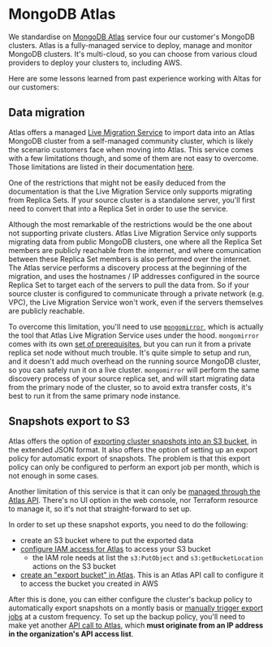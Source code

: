 # MongoDB Atlas

We standardise on [MongoDB Atlas](https://www.mongodb.com/atlas) service four our customer's MongoDB clusters. Atlas is a fully-managed service to deploy, manage and monitor MongoDB clusters. It's multi-cloud, so you can choose from various cloud providers to deploy your clusters to, including AWS.

Here are some lessons learned from past experience working with Altas for our customers:

## Data migration

Atlas offers a managed [Live Migration Service](https://www.mongodb.com/cloud/atlas/migrate) to import data into an Atlas MongoDB cluster from a self-managed community cluster, which is likely the scenario customers face when moving into Atlas. This service comes with a few limitations though, and some of them are not easy to overcome. Those limitations are listed in their documentation [here](https://docs.atlas.mongodb.com/import/live-import/#restrictions).

One of the restrictions that might not be easily deduced from the documentation is that the Live Migration Service only supports migrating from Replica Sets. If your source cluster is a standalone server, you'll first need to convert that into a Replica Set in order to use the service.

Although the most remarkable of the restrictions would be the one about not supporting private clusters. Atlas Live Migration Service only supports migrating data from public MongoDB clusters, one where all the Replica Set members are publicly reachable from the internet, and where comunication between these Replica Set members is also performed over the internet. The Atlas service performs a discovery process at the beginning of the migration, and uses the hostnames / IP addresses configured in the source Replica Set to target each of the servers to pull the data from. So if your source cluster is configured to communicate through a private network (e.g. VPC), the Live Migration Service won't work, even if the servers themselves are publicly reachable.

To overcome this limitation, you'll need to use [`mongomirror`](https://docs.atlas.mongodb.com/import/mongomirror/), which is actually the tool that Atlas Live Migration Service uses under the hood. `mongomirror` comes with its own [set of prerequisites](https://docs.atlas.mongodb.com/import/mongomirror/#prerequisites), but you can run it from a private replica set node without much trouble. It's quite simple to setup and run, and it doesn't add much overhead on the running source MongoDB cluster, so you can safely run it on a live cluster. `mongomirror` will perform the same discovery process of your source replica set, and will start migrating data from the primary node of the cluster, so to avoid extra transfer costs, it's best to run it from the same primary node instance.

## Snapshots export to S3

Atlas offers the option of [exporting cluster snapshots into an S3 bucket](https://docs.atlas.mongodb.com/backup/cloud-backup/export/), in the extended JSON format. It also offers the option of setting up an export policy for automatic export of snapshots. The problem is that this export policy can only be configured to perform an export job per month, which is not enough in some cases.

Another limitation of this service is that it can only be [managed through the Atlas API](https://docs.atlas.mongodb.com/backup/cloud-backup/export/#export-management). There's no UI option in the web console, nor Terraform resource to manage it, so it's not that straight-forward to set up.

In order to set up these snapshot exports, you need to do the following:

- create an S3 bucket where to put the exported data
- [configure IAM access for Atlas](https://docs.atlas.mongodb.com/security/set-up-unified-aws-access/) to access your S3 bucket
  - the IAM role needs at list the `s3:PutObject` and `s3:getBucketLocation` actions on the S3 bucket
- [create an "export bucket" in Atlas](https://docs.atlas.mongodb.com/reference/api/cloud-backup/export/create-one-export-bucket). This is an Atlas API call to configure it to access the bucket you created in AWS

After this is done, you can either configure the cluster's backup policy to automatically export snapshots on a montly basis or [manually trigger export jobs](https://docs.atlas.mongodb.com/reference/api/cloud-backup/export/create-one-export-job) at a custom frequency. To set up the backup policy, you'll need to make yet another [API call to Atlas](https://docs.atlas.mongodb.com/reference/api/cloud-backup/schedule/modify-one-schedule/), which **must originate from an IP address in the organization's API access list**.
